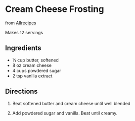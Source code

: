 # Cream Cheese Frosting 
from [Allrecipes](https://www.allrecipes.com/recipe/8379/basic-cream-cheese-frosting/)

Makes 12 servings

## Ingredients
* ½ cup butter, softened
* 8 oz cream cheese
* 4 cups powdered sugar
* 2 tsp vanilla extract

## Directions
1. Beat softened butter and cream cheese until well blended

2. Add powdered sugar and vanilla. Beat until creamy.
